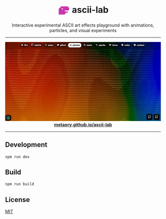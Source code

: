 <div align="center">
    <h1>
        <img valign="middle" width="40" src="public/favicon.svg">
        ascii-lab
    </h1>
    Interactive experimental ASCII art effects playground with animations, particles, and visual experiments
</div>

---

<div align="center">
    <img src="public/screenshot.jpg">
    <a href="https://metaory.github.io/ascii-lab/">
        <b>metaory.github.io/ascii-lab</b>
    </a>
</div>

---

## Development

```bash
npm run dev
```

## Build

```bash
npm run build
```

## License

[MIT](LICENSE)
